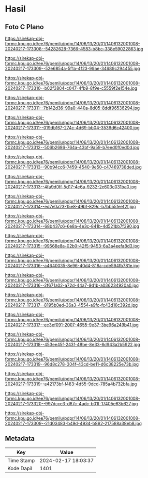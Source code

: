 # Hasil

## Foto C Plano

https://sirekap-obj-formc.kpu.go.id/ee76/pemilu/pdpr/14/06/13/20/01/1406132001008-20240217-173308--54282628-7366-4583-b8bc-338e59022863.jpg

https://sirekap-obj-formc.kpu.go.id/ee76/pemilu/pdpr/14/06/13/20/01/1406132001008-20240217-173309--52e6854a-5f1a-4f23-99ae-34689c294455.jpg

https://sirekap-obj-formc.kpu.go.id/ee76/pemilu/pdpr/14/06/13/20/01/1406132001008-20240217-173310--b02f3804-c047-4fb9-8f9e-c5559f2e154e.jpg

https://sirekap-obj-formc.kpu.go.id/ee76/pemilu/pdpr/14/06/13/20/01/1406132001008-20240217-173311--7b142d36-99a0-440a-8d05-8ddf96536294.jpg

https://sirekap-obj-formc.kpu.go.id/ee76/pemilu/pdpr/14/06/13/20/01/1406132001008-20240217-173311--019db167-274c-4d69-bb04-3536d6c42400.jpg

https://sirekap-obj-formc.kpu.go.id/ee76/pemilu/pdpr/14/06/13/20/01/1406132001008-20240217-173312--506b2686-764a-43bf-9a59-b7eed0f0ed0d.jpg

https://sirekap-obj-formc.kpu.go.id/ee76/pemilu/pdpr/14/06/13/20/01/1406132001008-20240217-173313--90b94cc6-7459-4540-9e50-c47469738ded.jpg

https://sirekap-obj-formc.kpu.go.id/ee76/pemilu/pdpr/14/06/13/20/01/1406132001008-20240217-173313--4fa9d0ff-5d17-4c6a-9232-2e603c031ba0.jpg

https://sirekap-obj-formc.kpu.go.id/ee76/pemilu/pdpr/14/06/13/20/01/1406132001008-20240217-173314--ed7e0a23-15e8-49b1-829c-b7bb55feef2f.jpg

https://sirekap-obj-formc.kpu.go.id/ee76/pemilu/pdpr/14/06/13/20/01/1406132001008-20240217-173314--68b437c6-6e8a-4e3c-841b-4d521bb7f390.jpg

https://sirekap-obj-formc.kpu.go.id/ee76/pemilu/pdpr/14/06/13/20/01/1406132001008-20240217-173315--99568e8a-02b0-42f5-9453-6a3a4eefa8d3.jpg

https://sirekap-obj-formc.kpu.go.id/ee76/pemilu/pdpr/14/06/13/20/01/1406132001008-20240217-173316--a4640035-8e96-40d4-818a-cde594fb781e.jpg

https://sirekap-obj-formc.kpu.go.id/ee76/pemilu/pdpr/14/06/13/20/01/1406132001008-20240217-173316--2f671a02-a72d-44a7-9d1b-a036234920a0.jpg

https://sirekap-obj-formc.kpu.go.id/ee76/pemilu/pdpr/14/06/13/20/01/1406132001008-20240217-173317--8195b0ed-36a3-4554-a9fc-fc43d10c392d.jpg

https://sirekap-obj-formc.kpu.go.id/ee76/pemilu/pdpr/14/06/13/20/01/1406132001008-20240217-173317--ec3ef091-2007-4655-9e37-3be96a249b41.jpg

https://sirekap-obj-formc.kpu.go.id/ee76/pemilu/pdpr/14/06/13/20/01/1406132001008-20240217-173318--453ee45f-243f-48be-8e33-6d943a2b5922.jpg

https://sirekap-obj-formc.kpu.go.id/ee76/pemilu/pdpr/14/06/13/20/01/1406132001008-20240217-173319--96d8c278-304f-43cd-be11-d6c38225e73b.jpg

https://sirekap-obj-formc.kpu.go.id/ee76/pemilu/pdpr/14/06/13/20/01/1406132001008-20240217-173319--a42173bf-f483-4d55-9dcd-785a4b732bfa.jpg

https://sirekap-obj-formc.kpu.go.id/ee76/pemilu/pdpr/14/06/13/20/01/1406132001008-20240217-173320--997dcce3-d87c-4adc-b01f-17405e63b627.jpg

https://sirekap-obj-formc.kpu.go.id/ee76/pemilu/pdpr/14/06/13/20/01/1406132001008-20240217-173309--21d03483-b49d-4934-b892-217588a38eb8.jpg


## Metadata

| Key        | Value               |
| ---------- | ------------------- |
| Time Stamp | 2024-02-17 18:03:37 |
| Kode Dapil | 1401                |



